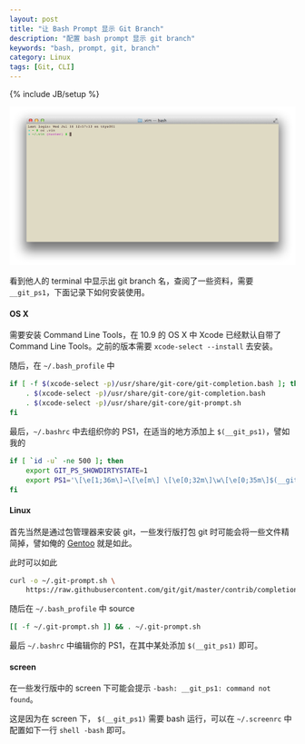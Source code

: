 ```yaml
---
layout: post
title: "让 Bash Prompt 显示 Git Branch"
description: "配置 bash prompt 显示 git branch"
keywords: "bash, prompt, git, branch"
category: Linux
tags: [Git, CLI]
---
```

{% include JB/setup %}

![Git Branch Name](/assets/images/2014/07/git-branch.png)

看到他人的 terminal 中显示出 git branch 名，查阅了一些资料，需要 `__git_ps1`，下面记录下如何安装使用。

<!-- more -->
#### OS X

需要安装 Command Line Tools，在 10.9 的 OS X 中 Xcode 已经默认自带了 Command Line Tools。之前的版本需要 `xcode-select --install` 去安装。

随后，在 `~/.bash_profile` 中

```sh
if [ -f $(xcode-select -p)/usr/share/git-core/git-completion.bash ]; then
    . $(xcode-select -p)/usr/share/git-core/git-completion.bash
    . $(xcode-select -p)/usr/share/git-core/git-prompt.sh
fi
```

最后，`~/.bashrc` 中去组织你的 PS1，在适当的地方添加上 `$(__git_ps1)`，譬如我的

```sh
if [ `id -u` -ne 500 ]; then
    export GIT_PS_SHOWDIRTYSTATE=1
    export PS1='\[\e[1;36m\]→\[\e[m\] \[\e[0;32m\]\w\[\e[0;35m\]$(__git_ps1)\[\e[1;32m\] \$\[\e[m\] '
fi
```

#### Linux

首先当然是通过包管理器来安装 git，一些发行版打包 git 时可能会将一些文件精简掉，譬如俺的 [Gentoo](https://bugs.gentoo.org/show_bug.cgi?id=477920) 就是如此。

此时可以如此

```sh
curl -o ~/.git-prompt.sh \
    https://raw.githubusercontent.com/git/git/master/contrib/completion/git-prompt.sh
```

随后在 `~/.bash_profile` 中 source

```sh
[[ -f ~/.git-prompt.sh ]] && . ~/.git-prompt.sh
```

最后 `~/.bashrc` 中编辑你的 PS1，在其中某处添加 `$(__git_ps1)` 即可。

#### screen

在一些发行版中的 screen 下可能会提示 `-bash: __git_ps1: command not found`。

这是因为在 screen 下， `$(__git_ps1)` 需要 bash 运行，可以在 `~/.screenrc` 中配置如下一行  `shell -bash` 即可。
